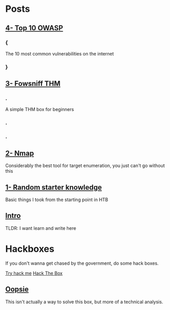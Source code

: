 # Posts


## [4- Top 10 OWASP](https://korrectional.github.io/Posts/4-Top10-OWASP.txt)
### {
The 10 most common vulnerabilities on the internet

### }

## [3- Fowsniff THM](https://korrectional.github.io/Posts/3-Fowsniff.txt)
### .
A simple THM box for beginners

### .
### .

## [2- Nmap](https://korrectional.github.io/Posts/nmap.txt)
Considerably the best tool for target enumeration, you just can't go without this


## [1- Random starter knowledge](https://korrectional.github.io/Posts/RStarterK.md)
Basic things I took from the starting point in HTB


## [Intro](https://korrectional.github.io/Posts/Intro.txt)
TLDR: I want learn and write here





# Hackboxes
If you don't wanna get chased by the government, do some hack boxes.

[Try hack me](https://tryhackme.com)
[Hack The Box](https://app.hackthebox.com)


## [Oopsie](https://korrectional.github.io/HTB/OopsieHTB.txt)
This isn't actually a way to solve this box, but more of a technical analysis.
